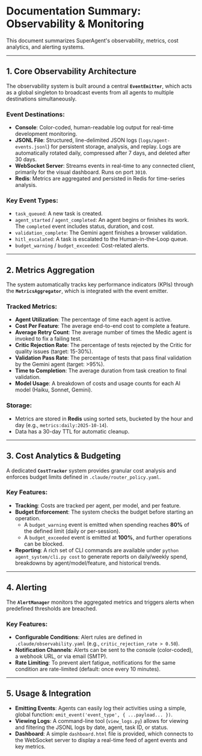 # Documentation Summary: Observability & Monitoring

This document summarizes SuperAgent's observability, metrics, cost analytics, and alerting systems.

---

## 1. Core Observability Architecture

The observability system is built around a central **`EventEmitter`**, which acts as a global singleton to broadcast events from all agents to multiple destinations simultaneously.

### Event Destinations:
-   **Console**: Color-coded, human-readable log output for real-time development monitoring.
-   **JSONL File**: Structured, line-delimited JSON logs (`logs/agent-events.jsonl`) for persistent storage, analysis, and replay. Logs are automatically rotated daily, compressed after 7 days, and deleted after 30 days.
-   **WebSocket Server**: Streams events in real-time to any connected client, primarily for the visual dashboard. Runs on port `3010`.
-   **Redis**: Metrics are aggregated and persisted in Redis for time-series analysis.

### Key Event Types:
-   `task_queued`: A new task is created.
-   `agent_started` / `agent_completed`: An agent begins or finishes its work. The `completed` event includes status, duration, and cost.
-   `validation_complete`: The Gemini agent finishes a browser validation.
-   `hitl_escalated`: A task is escalated to the Human-in-the-Loop queue.
-   `budget_warning` / `budget_exceeded`: Cost-related alerts.

---

## 2. Metrics Aggregation

The system automatically tracks key performance indicators (KPIs) through the **`MetricsAggregator`**, which is integrated with the event emitter.

### Tracked Metrics:
-   **Agent Utilization**: The percentage of time each agent is active.
-   **Cost Per Feature**: The average end-to-end cost to complete a feature.
-   **Average Retry Count**: The average number of times the Medic agent is invoked to fix a failing test.
-   **Critic Rejection Rate**: The percentage of tests rejected by the Critic for quality issues (target: 15-30%).
-   **Validation Pass Rate**: The percentage of tests that pass final validation by the Gemini agent (target: >95%).
-   **Time to Completion**: The average duration from task creation to final validation.
-   **Model Usage**: A breakdown of costs and usage counts for each AI model (Haiku, Sonnet, Gemini).

### Storage:
-   Metrics are stored in **Redis** using sorted sets, bucketed by the hour and day (e.g., `metrics:daily:2025-10-14`).
-   Data has a 30-day TTL for automatic cleanup.

---

## 3. Cost Analytics & Budgeting

A dedicated **`CostTracker`** system provides granular cost analysis and enforces budget limits defined in `.claude/router_policy.yaml`.

### Key Features:
-   **Tracking**: Costs are tracked per agent, per model, and per feature.
-   **Budget Enforcement**: The system checks the budget before starting an operation.
    -   A `budget_warning` event is emitted when spending reaches **80%** of the defined limit (daily or per-session).
    -   A `budget_exceeded` event is emitted at **100%**, and further operations can be blocked.
-   **Reporting**: A rich set of CLI commands are available under `python agent_system/cli.py cost` to generate reports on daily/weekly spend, breakdowns by agent/model/feature, and historical trends.

---

## 4. Alerting

The **`AlertManager`** monitors the aggregated metrics and triggers alerts when predefined thresholds are breached.

### Key Features:
-   **Configurable Conditions**: Alert rules are defined in `.claude/observability.yaml` (e.g., `critic_rejection_rate > 0.50`).
-   **Notification Channels**: Alerts can be sent to the console (color-coded), a webhook URL, or via email (SMTP).
-   **Rate Limiting**: To prevent alert fatigue, notifications for the same condition are rate-limited (default: once every 10 minutes).

---

## 5. Usage & Integration

-   **Emitting Events**: Agents can easily log their activities using a simple, global function: `emit_event('event_type', { ...payload... })`.
-   **Viewing Logs**: A command-line tool (`view_logs.py`) allows for viewing and filtering the JSONL logs by date, agent, task ID, or status.
-   **Dashboard**: A simple `dashboard.html` file is provided, which connects to the WebSocket server to display a real-time feed of agent events and key metrics.
